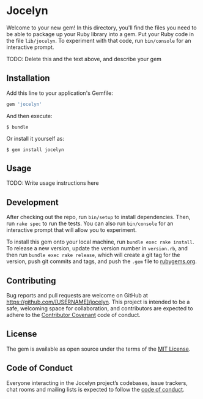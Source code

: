 # Jocelyn

Welcome to your new gem! In this directory, you'll find the files you need to be able to package up your Ruby library into a gem. Put your Ruby code in the file `lib/jocelyn`. To experiment with that code, run `bin/console` for an interactive prompt.

TODO: Delete this and the text above, and describe your gem

## Installation

Add this line to your application's Gemfile:

```ruby
gem 'jocelyn'
```

And then execute:

    $ bundle

Or install it yourself as:

    $ gem install jocelyn

## Usage

TODO: Write usage instructions here

## Development

After checking out the repo, run `bin/setup` to install dependencies. Then, run `rake spec` to run the tests. You can also run `bin/console` for an interactive prompt that will allow you to experiment.

To install this gem onto your local machine, run `bundle exec rake install`. To release a new version, update the version number in `version.rb`, and then run `bundle exec rake release`, which will create a git tag for the version, push git commits and tags, and push the `.gem` file to [rubygems.org](https://rubygems.org).

## Contributing

Bug reports and pull requests are welcome on GitHub at https://github.com/[USERNAME]/jocelyn. This project is intended to be a safe, welcoming space for collaboration, and contributors are expected to adhere to the [Contributor Covenant](http://contributor-covenant.org) code of conduct.

## License

The gem is available as open source under the terms of the [MIT License](https://opensource.org/licenses/MIT).

## Code of Conduct

Everyone interacting in the Jocelyn project’s codebases, issue trackers, chat rooms and mailing lists is expected to follow the [code of conduct](https://github.com/[USERNAME]/jocelyn/blob/master/CODE_OF_CONDUCT.md).
